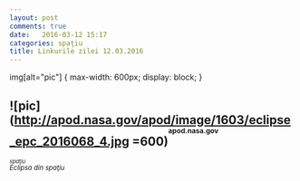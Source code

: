 ```yaml
---
layout: post
comments: true
date:   2016-03-12 15:17
categories: spaţiu
title: Linkurile zilei 12.03.2016
---
```

img[alt="pic"] { 
  max-width:  600px; 
  display: block;
}
## ![pic](http://apod.nasa.gov/apod/image/1603/eclipse_epc_2016068_4.jpg =600)<sup><sup><sup>apod.nasa.gov</sup></sup></sup>  
_<sup><sup>spaţiu</sup></sup>_  
_<sup>Eclipsa din spaţiu</sup>_  



